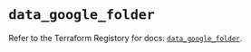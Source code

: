 # `data_google_folder`

Refer to the Terraform Registory for docs: [`data_google_folder`](https://registry.terraform.io/providers/hashicorp/google/5.8.0/docs/data-sources/folder).
